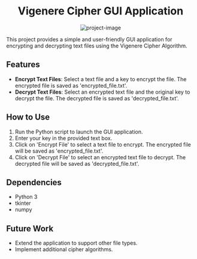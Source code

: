 
<h1 align="center" id="title">Vigenere Cipher GUI Application</h1>

<p align="center"><img src="[https://github.com/mernaatef28/theWorkSpace/blob/main/field.png?raw=true](https://github.com/mernaatef28/Vigenere_Cipher_Algorithm/blob/main/Screenshot%202024-05-25%20040134.png?raw=true)" alt="project-image"></p>


This project provides a simple and user-friendly GUI application for encrypting and decrypting text files using the Vigenere Cipher Algorithm. 

## Features
- **Encrypt Text Files**: Select a text file and a key to encrypt the file. The encrypted file is saved as 'encrypted_file.txt'.
- **Decrypt Text Files**: Select an encrypted text file and the original key to decrypt the file. The decrypted file is saved as 'decrypted_file.txt'.

## How to Use
1. Run the Python script to launch the GUI application.
2. Enter your key in the provided text box.
3. Click on 'Encrypt File' to select a text file to encrypt. The encrypted file will be saved as 'encrypted_file.txt'.
4. Click on 'Decrypt File' to select an encrypted text file to decrypt. The decrypted file will be saved as 'decrypted_file.txt'.

## Dependencies
- Python 3
- tkinter
- numpy

## Future Work
- Extend the application to support other file types.
- Implement additional cipher algorithms.
